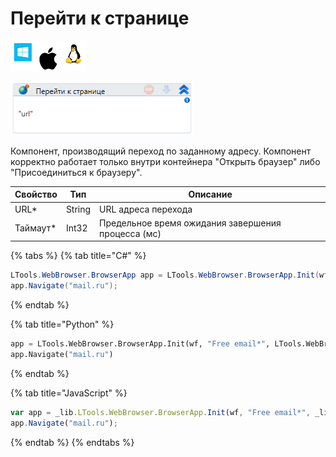 # Перейти к странице

![](<../../../.gitbook/assets/image (100) (1) (1) (1) (1) (1) (1) (10) (221).png>)

![](<../../../.gitbook/assets/image (436).png>)

Компонент, производящий переход по заданному адресу. Компонент корректно работает только внутри контейнера "Открыть браузер" либо "Присоединиться к браузеру".

| Свойство  | Тип    | Описание                                           |
| --------- | ------ | -------------------------------------------------- |
| URL\*     | String | URL адреса перехода                                |
| Таймаут\* | Int32  | Предельное время ожидания завершения процесса (мс) |

{% tabs %}
{% tab title="C#" %}
```csharp
LTools.WebBrowser.BrowserApp app = LTools.WebBrowser.BrowserApp.Init(wf, "Free email*", LTools.WebBrowser.Model.BrowserTypes_Short.IE);
app.Navigate("mail.ru");
```
{% endtab %}

{% tab title="Python" %}
```python
app = LTools.WebBrowser.BrowserApp.Init(wf, "Free email*", LTools.WebBrowser.Model.BrowserTypes_Short.IE)
app.Navigate("mail.ru")
```
{% endtab %}

{% tab title="JavaScript" %}
```javascript
var app = _lib.LTools.WebBrowser.BrowserApp.Init(wf, "Free email*", _lib.LTools.WebBrowser.Model.BrowserTypes_Short.IE);
app.Navigate("mail.ru");
```
{% endtab %}
{% endtabs %}
